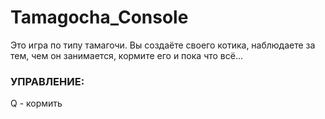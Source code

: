 # Tamagocha_Console

Это игра по типу тамагочи. Вы создаёте своего котика, наблюдаете за тем, чем он занимается, кормите его и пока что всё...

### УПРАВЛЕНИЕ:
Q - кормить
